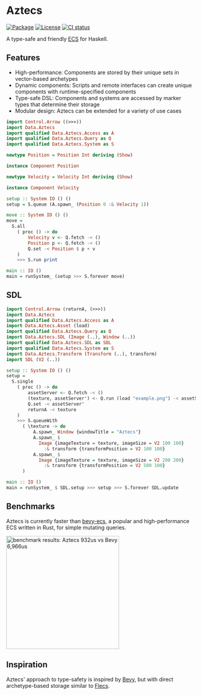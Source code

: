 # Aztecs

[![Package](https://img.shields.io/hackage/v/aztecs.svg)](https://hackage.haskell.org/package/aztecs)
[![License](https://img.shields.io/badge/license-BSD3-blue.svg)](https://github.com/matthunz/aztecs/blob/main/LICENSE)
[![CI status](https://github.com/matthunz/aztecs/actions/workflows/ci.yml/badge.svg)](https://github.com/matthunz/aztecs/actions)

A type-safe and friendly [ECS](https://en.wikipedia.org/wiki/Entity_component_system) for Haskell.

## Features

- High-performance: Components are stored by their unique sets in vector-based archetypes
- Dynamic components: Scripts and remote interfaces can create unique components with runtime-specified components
- Type-safe DSL: Components and systems are accessed by marker types that determine their storage
- Modular design: Aztecs can be extended for a variety of use cases

```hs
import Control.Arrow ((>>>))
import Data.Aztecs
import qualified Data.Aztecs.Access as A
import qualified Data.Aztecs.Query as Q
import qualified Data.Aztecs.System as S

newtype Position = Position Int deriving (Show)

instance Component Position

newtype Velocity = Velocity Int deriving (Show)

instance Component Velocity

setup :: System IO () ()
setup = S.queue (A.spawn_ (Position 0 :& Velocity 1))

move :: System IO () ()
move =
  S.all
    ( proc () -> do
        Velocity v <- Q.fetch -< ()
        Position p <- Q.fetch -< ()
        Q.set -< Position $ p + v
    )
    >>> S.run print

main :: IO ()
main = runSystem_ (setup >>> S.forever move)
```

## SDL
```hs
import Control.Arrow (returnA, (>>>))
import Data.Aztecs
import qualified Data.Aztecs.Access as A
import Data.Aztecs.Asset (load)
import qualified Data.Aztecs.Query as Q
import Data.Aztecs.SDL (Image (..), Window (..))
import qualified Data.Aztecs.SDL as SDL
import qualified Data.Aztecs.System as S
import Data.Aztecs.Transform (Transform (..), transform)
import SDL (V2 (..))

setup :: System IO () ()
setup =
  S.single
    ( proc () -> do
        assetServer <- Q.fetch -< ()
        (texture, assetServer') <- Q.run (load "example.png") -< assetServer
        Q.set -< assetServer'
        returnA -< texture
    )
    >>> S.queueWith
      ( \texture -> do
          A.spawn_ Window {windowTitle = "Aztecs"}
          A.spawn_ $
            Image {imageTexture = texture, imageSize = V2 100 100}
              :& transform {transformPosition = V2 100 100}
          A.spawn_ $
            Image {imageTexture = texture, imageSize = V2 200 200}
              :& transform {transformPosition = V2 500 100}
      )

main :: IO ()
main = runSystem_ $ SDL.setup >>> setup >>> S.forever SDL.update
```

## Benchmarks

Aztecs is currently faster than [bevy-ecs](https://github.com/bevyengine/bevy/), a popular and high-performance ECS written in Rust, for simple mutating queries.

<img alt="benchmark results: Aztecs 932us vs Bevy 6,966us" width=300 src="https://github.com/user-attachments/assets/348c7539-0e7b-4429-9cc1-06e8a819156d" />

## Inspiration

Aztecs' approach to type-safety is inspired by [Bevy](https://github.com/bevyengine/bevy/),
but with direct archetype-based storage similar to [Flecs](https://github.com/SanderMertens/flecs).
